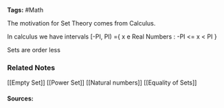 **Tags:** #Math 

The motivation for Set Theory comes from Calculus.  

In calculus we have intervals \[-PI, PI\) ={ x e Real Numbers : -PI <= x < PI }

Sets are order less
### Related Notes
[[Empty Set]]
[[Power Set]]
[[Natural numbers]]
[[Equality of Sets]]
#### Sources:
